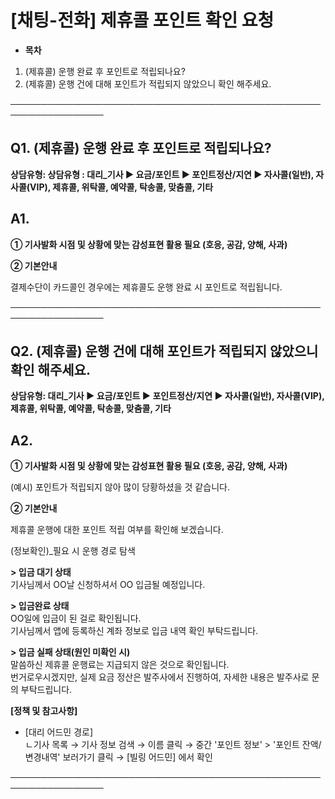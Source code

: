 # [채팅-전화] 제휴콜 포인트 확인 요청

* **목차**

1. (제휴콜) 운행 완료 후 포인트로 적립되나요?
2. (제휴콜) 운행 건에 대해 포인트가 적립되지 않았으니 확인 해주세요.

─────────────────────────────────────────────────────────────────

**Q1. (제휴콜) 운행 완료 후 포인트로 적립되나요?**
---------------------------------

**상담유형: **상담유형 : 대리\_기사 ▶ 요금/포인트 ▶ 포인트정산/지연 ▶ 자사콜(일반), 자사콜(VIP), 제휴콜, 위탁콜, 예약콜, 탁송콜, 맞춤콜, 기타****

**A1.**
-------

**① 기사****발화 시점 및 상황에 맞는 감성표현 활용 필요 (호응, 공감, 양해, 사과)******

**② 기본안내**

결제수단이 카드콜인 경우에는 제휴콜도 운행 완료 시 포인트로 적립됩니다.

─────────────────────────────────────────────────────────────────

**Q2. (제휴콜) 운행 건에 대해 포인트가 적립되지 않았으니 확인 해주세요.**
----------------------------------------------

**상담유형: **대리\_기사 ▶ 요금/포인트 ▶ 포인트정산/지연 ▶ 자사콜(일반), 자사콜(VIP), 제휴콜, 위탁콜, 예약콜, 탁송콜, 맞춤콜, 기타****

**A2.**
-------

**① 기사****발화 시점 및 상황에 맞는 감성표현 활용 필요 (호응, 공감, 양해, 사과)******

(예시) 포인트가 적립되지 않아 많이 당황하셨을 것 같습니다.

**② 기본안내**

제휴콜 운행에 대한 포인트 적립 여부를 확인해 보겠습니다.

(정보확인)\_필요 시 운행 경로 탐색

**> 입금 대기 상태**  
기사님께서 OO날 신청하셔서 OO 입금될 예정입니다.

**> 입금완료 상태**  
OO일에 입금이 된 걸로 확인됩니다.  
기사님께서 앱에 등록하신 계좌 정보로 입금 내역 확인 부탁드립니다.

**> 입금 실패 상태(원인 미확인 시)**  
말씀하신 제휴콜 운행료는 지급되지 않은 것으로 확인됩니다.  
번거로우시겠지만, 실제 요금 정산은 발주사에서 진행하여, 자세한 내용은 발주사로 문의 부탁드립니다.

**[정책 및 참고사항]**

* [대리 어드민 경로]  
  ㄴ기사 목록 → 기사 정보 검색 → 이름 클릭 → 중간 '포인트 정보' > '포인트 잔액/변경내역' 보러가기 클릭 → [빌링 어드민] 에서 확인

─────────────────────────────────────────────────────────────────